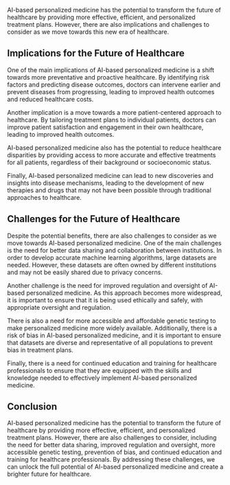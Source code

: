 
AI-based personalized medicine has the potential to transform the future of healthcare by providing more effective, efficient, and personalized treatment plans. However, there are also implications and challenges to consider as we move towards this new era of healthcare.

Implications for the Future of Healthcare
-----------------------------------------

One of the main implications of AI-based personalized medicine is a shift towards more preventative and proactive healthcare. By identifying risk factors and predicting disease outcomes, doctors can intervene earlier and prevent diseases from progressing, leading to improved health outcomes and reduced healthcare costs.

Another implication is a move towards a more patient-centered approach to healthcare. By tailoring treatment plans to individual patients, doctors can improve patient satisfaction and engagement in their own healthcare, leading to improved health outcomes.

AI-based personalized medicine also has the potential to reduce healthcare disparities by providing access to more accurate and effective treatments for all patients, regardless of their background or socioeconomic status.

Finally, AI-based personalized medicine can lead to new discoveries and insights into disease mechanisms, leading to the development of new therapies and drugs that may not have been possible through traditional approaches to healthcare.

Challenges for the Future of Healthcare
---------------------------------------

Despite the potential benefits, there are also challenges to consider as we move towards AI-based personalized medicine. One of the main challenges is the need for better data sharing and collaboration between institutions. In order to develop accurate machine learning algorithms, large datasets are needed. However, these datasets are often owned by different institutions and may not be easily shared due to privacy concerns.

Another challenge is the need for improved regulation and oversight of AI-based personalized medicine. As this approach becomes more widespread, it is important to ensure that it is being used ethically and safely, with appropriate oversight and regulation.

There is also a need for more accessible and affordable genetic testing to make personalized medicine more widely available. Additionally, there is a risk of bias in AI-based personalized medicine, and it is important to ensure that datasets are diverse and representative of all populations to prevent bias in treatment plans.

Finally, there is a need for continued education and training for healthcare professionals to ensure that they are equipped with the skills and knowledge needed to effectively implement AI-based personalized medicine.

Conclusion
----------

AI-based personalized medicine has the potential to transform the future of healthcare by providing more effective, efficient, and personalized treatment plans. However, there are also challenges to consider, including the need for better data sharing, improved regulation and oversight, more accessible genetic testing, prevention of bias, and continued education and training for healthcare professionals. By addressing these challenges, we can unlock the full potential of AI-based personalized medicine and create a brighter future for healthcare.

